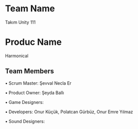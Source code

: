# Team Name
Takım Unity 111

# Produc Name
Harmonical

## Team Members
• Scrum Master: Şevval Necla Er 

• Product Owner: Şeyda Ballı

• Game Designers: 

• Developers: Onur Küçük, Polatcan Gürbüz, Onur Emre Yılmaz 

• Sound Designers: 



